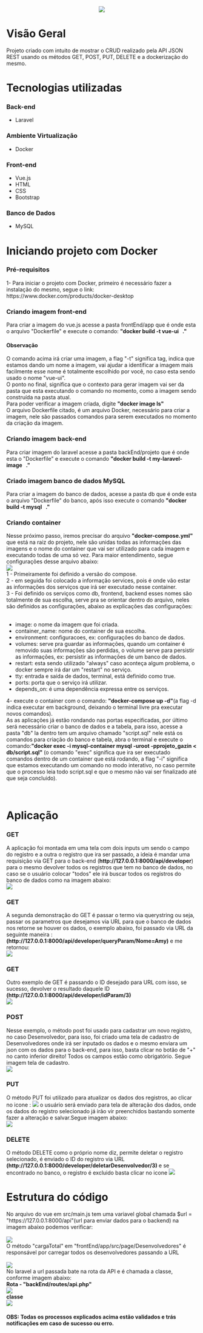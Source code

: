 <div align="center">
  <img src="https://user-images.githubusercontent.com/67711103/132377998-dbeec8de-5af7-4c4f-9870-eb95da44ed33.png"/>
</div>

# Visão Geral

<div>
  Projeto criado com intuito de mostrar o CRUD realizado pela API JSON REST usando os métodos GET, POST, PUT, DELETE e a dockerização do mesmo.
</div>

# Tecnologias utilizadas
<h3>Back-end</h3>
<ul>
  <li>Laravel</li>
</ul>

<h3>Ambiente Virtualização</h3>
<ul>
  <li>Docker</li>
</ul>

<h3>Front-end</h3>
<ul>
  <li>Vue.js</li>
  <li>HTML</li>
  <li>CSS</li>
  <li>Bootstrap</li>
</ul>

<h3>Banco de Dados</h3>
<ul>
  <li>MySQL</li>
</ul>

# Iniciando projeto com Docker
<h3>Pré-requisitos</h3>
<div>1- Para iniciar o projeto com Docker, primeiro é necessário fazer a instalação do mesmo, segue o link: https://www.docker.com/products/docker-desktop</div>

<h3>Criando imagem front-end</h3>
<div> Para criar a imagem do vue.js acesse a pasta frontEnd/app que é onde esta o arquivo "Dockerfile" e execute o comando: <strong>"docker build -t vue-ui &nbsp ."</strong>
  <h4>Observação</h4>
</div>O comando acima irá criar uma imagem, a flag "-t" significa tag, indica que estamos dando um nome a imagem, vai ajudar a identificar a imagem mais facilmente esse nome é totalmente escolhido por você, no caso esta sendo usado o nome "vue-ui".
<div>O ponto no final, significa que o contexto para gerar imagem vai ser da pasta que esta executando o comando no momento, como a imagem sendo construída na pasta atual.</div>
<div> Para poder verificar a imagem criada, digite <strong>"docker image ls"</strong>
<div>O arquivo Dockerfile citado, é um arquivo Docker, necessário para criar a imagem, nele são passados comandos para serem executados no momento da criação da imagem.</div>
  
<h3>Criando imagem back-end</h3>
<div>Para criar imagem do laravel acesse a pasta backEnd/projeto que é onde esta o "Dockerfile" e execute o comando <strong>"docker build -t my-laravel-image &nbsp ."</strong></div>
  
<h3>Criado imagem banco de dados MySQL</h3>
<div>Para criar a imagem do banco de dados, acesse a pasta db que é onde esta o arquivo "Dockerfile" do banco, após isso execute o comando <strong>"docker build -t mysql &nbsp ."</strong></div>
  
<h3>Criando container</h3>
<div>Nesse próximo passo, iremos precisar do arquivo <strong>"docker-compose.yml"</strong> que está na raiz do projeto, nele são unidas todas as informações das imagens e o nome do container que vai ser utilizado para cada imagem e executando todas de uma só vez. Para maior entendimento, segue configurações desse arquivo abaixo:</div>
 
<img src="https://user-images.githubusercontent.com/67711103/132384761-4158dfff-e0c5-4bef-b253-2348be9c731d.png"/>

<div>1 - Primeiramente foi definido a versão do compose.</div>
<div>2 - em seguida foi colocado a informação services, pois é onde vão estar as informações dos serviços que irá ser executado nesse container.</div>
<div>3 - Foi definido os serviços como db, frontend, backend esses nomes são totalmente de sua escolha, serve pra se orientar dentro do arquivo, neles são definidos as configurações, abaixo as explicações das configurações:</div>
  </br>
  <ul>
    <li>image: o nome da imagem que foi criada.</li>
    <li>container_name: nome do container de sua escolha.</li>
    <li>environment: configuracoes, ex: configurações do banco de dados.</li>
    <li>volumes: serve pra guardar as informações, quando um container é removido suas informações são perdidas, o volume serve para persistir as informações, ex: persistir as informações de um banco de dados.</li>
    <li>restart: esta sendo utilizado "always" caso aconteça algum problema, o docker sempre irá dar um "restart" no serviço.</li>
    <li>tty: entrada e saida de dados, terminal, está definido como true.</li>
    <li>ports: porta que o serviço irá utilizar.</li>
    <li>depends_on: é uma dependência expressa entre os serviços.</li>
  </ul>
<div>4- execute o container com o comando: <strong>"docker-compose up -d"</strong>(a flag -d indica executar em background, deixando o terminal livre pra executar novos comandos).</div>
<div>As as aplicações já estão rondando nas portas especificadas, por último será necessário criar o banco de dados e a tabela, para isso, acesse a pasta "db" la dentro tem um arquivo chamado "script.sql" nele está os comandos para criação do banco e tabela, abra o terminal e execute o comando:<strong>"docker exec -i mysql-container mysql -uroot -pprojeto_gazin <span>< db/script.sql</span>" </strong>(o comando "exec" significa que ira ser executado comandos dentro de um container que está rodando, a flag "-i" significa que estamos executando um comando no modo interativo, no caso permite que o processo leia todo script.sql e que o mesmo não vai ser finalizado até que seja concluido).</div>
</br>
</br>
  
# Aplicação
  <h3>GET</h3>
  <div> A aplicação foi montada em uma tela com dois inputs um sendo o campo do registro e a outra o registro que ira ser passado, a ideia é mandar uma requisição via GET para o back-end (<strong>http://127.0.0.1:8000/api/developer</strong>) para o mesmo devolver todos os registros que tem no banco de dados, no caso se o usuário colocar "todos" ele irá buscar todos os registros do banco de dados como na imagem abaixo:
</br>
    <img src="https://user-images.githubusercontent.com/67711103/131956124-4eb17bbe-aca1-4267-aeb6-d95fa5a7e451.png"/>
   <h3>GET</h3>
  <div> A segunda demonstração do GET é passar o termo via querystring ou seja, passar os parametros que desejamos via URL para que o banco de dados nos retorne se houver os dados, o exemplo abaixo, foi passado via URL da seguinte maneira :  <strong>(http://127.0.0.1:8000/api/developer/queryParam/Nome=Amy)</strong> e me retornou:</div>
 <img src="https://user-images.githubusercontent.com/67711103/131956956-e1a55384-c580-47d3-93a6-e6237583ec65.png"/>
    
<h3>GET</h3>
<div> Outro exemplo de GET é passando o ID desejado para URL com isso, se sucesso, devolver o resultado daquele ID <strong>(http://127.0.0.1:8000/api/developer/idParam/3)</strong></div>
<img src="https://user-images.githubusercontent.com/67711103/131957969-f43e43aa-31c4-4ea4-9f10-f61d710e4c76.png"/>
  
<h3>POST</h3>
<div> Nesse exemplo, o método post foi usado para cadastrar um novo registro, no caso Desenvolvedor, para isso, foi criado uma tela de cadastro de Desenvolvedores onde irá ser inputado os dados e o mesmo enviara um json com os dados para o back-end, para isso, basta clicar no botão de "+" no canto inferior direito! Todos os campos estão como obrigatório. Segue imagem tela de cadastro.</div>
<img src="https://user-images.githubusercontent.com/67711103/131959366-d8da727a-b75e-4925-baed-282977e06dc5.png"/>
  
<h3>PUT</h3>
<div> O método PUT foi utilizado para atualizar os dados dos registros, ao clicar no icone : <img src="https://user-images.githubusercontent.com/67711103/131959614-e7ef06b0-0ccd-4ceb-b1a8-39d703fc1c73.png"/> o usuário será enviado para tela de alteração dos dados, onde os dados do registro selecionado já irão vir preenchidos bastando somente fazer a alteração e salvar.Segue imagem abaixo:</div>
 <img src="https://user-images.githubusercontent.com/67711103/131959861-77c9bf44-2811-437b-8fe1-3d55e0df50f5.png"/>
  
  <h3>DELETE</h3>
  <div> O método DELETE como o próprio nome diz, permite deletar o registro selecionado, é enviado o ID do registro via URL <strong>(http://127.0.0.1:8000/developer/deletarDesenvolvedor/3)</strong> e se encontrado no banco, o registro é excluido basta clicar no icone <img src="https://user-images.githubusercontent.com/67711103/131996156-86440b72-4e35-46f1-aaf4-37b7a3538dc1.png"/></div>
 
# Estrutura do código
<div>No arquivo do vue em src/main.js tem uma variavel global chamada $url = "https://127.0.0.1:8000/api"(url para enviar dados para o backend) na imagem abaixo podemos verificar:</div>
</br>
<img src="https://user-images.githubusercontent.com/67711103/132397061-bced1b6c-2026-4ed2-8a49-e9cbce3a6683.png"/>
</br>
<div>O método "cargaTotal" em "frontEnd/app/src/page/Desenvolvedores" é responsável por carregar todos os desenvolvedores passando a URL</div>
</br>
<img src="https://user-images.githubusercontent.com/67711103/132398538-3b2e43b0-31e9-4a56-9adc-e3f8610f8539.png"/>
</br>
<div>No laravel a url passada bate na rota da API e é chamada a classe, conforme imagem abaixo:</div>
<div><strong>Rota - "backEnd/routes/api.php"</strong></div>
<img src="https://user-images.githubusercontent.com/67711103/132399386-1f6d2dba-8f48-49d5-8e8b-efd6dc760863.png"/>
</br>
<div><strong>classe</strong></div>
<img src="https://user-images.githubusercontent.com/67711103/132399939-8f11126a-b705-48d1-a19a-21614a03137c.png"/>
  <h4>OBS: Todas os processos explicados acima estão validados e trás notificações em caso de sucesso ou erro.</h4>
  

 


